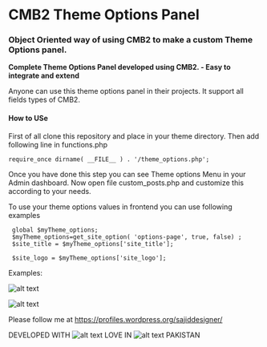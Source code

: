 # CMB2 Theme Options Panel
### Object Oriented way of using CMB2 to make a custom Theme Options panel.

**Complete Theme Options Panel developed using CMB2. - Easy to integrate and extend**

Anyone can use this theme options panel in their projects. It support all fields types of CMB2.

#### How to USe
First of all clone this repository and place in your theme directory.
Then add following line in functions.php 

    require_once dirname( __FILE__ ) . '/theme_options.php'; 

Once you have done this step you can see Theme options Menu in your Admin dashboard. 
Now open file custom_posts.php and customize this according to your needs.

To use your theme options values in frontend you can use following examples

     global $myTheme_options;
     $myTheme_options=get_site_option( 'options-page', true, false) ;
     $site_title = $myTheme_options['site_title'];
     
     $site_logo = $myTheme_options['site_logo'];
     
     

Examples:

![alt text](https://github.com/sajiddesigner/CMB2-Theme-Options-Panel/blob/master/cmb_to1.png "first Image")



![alt text](https://github.com/sajiddesigner/CMB2-Theme-Options-Panel/blob/master/cmb_to.png "2nd Image")


Please follow me at https://profiles.wordpress.org/sajiddesigner/

DEVELOPED WITH ![alt text](https://github.com/sajiddesigner/CMB2-Theme-Options-Panel/blob/master/heart.png "Love & Peace") LOVE IN ![alt text](https://github.com/sajiddesigner/CMB2-Theme-Options-Panel/blob/master/pakistan.png "Peace") PAKISTAN
